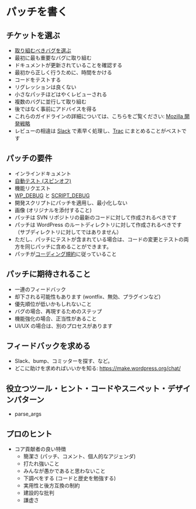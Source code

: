 <!--
# Writing Patches
-->

# パッチを書く

<!--
## Picking a ticket
-->

## チケットを選ぶ

<!--
*   [Pick a bug to work on](https://make.wordpress.org/core/handbook/contribute/fixing-bugs/#finding-bugs-to-fix)
*   Work on the most important bugs first
*   Make sure documentation gets updated
*   Take extra time to do it right the first time
*   Test your code
*   Regressions are bad
*   Smaller patches get reviewed faster
*   Work on multiple bugs in parallel
*   Get advice before, not after
*   More detail for these guidelines here: [Mozilla Development Strategies](https://developer.mozilla.org/en/Mozilla_Development_Strategies)
*   Review disagreements best handled quickly in [Slack](https://make.wordpress.org/chat/) with summary on [Trac](https://core.trac.wordpress.org/)
-->

*   [取り組むべきバグを選ぶ](https://make.wordpress.org/core/handbook/contribute/fixing-bugs/#finding-bugs-to-fix)
*   最初に最も重要なバグに取り組む
*   ドキュメントが更新されていることを確認する
*   最初から正しく行うために、時間をかける
*   コードをテストする
*   リグレッションは良くない
*   小さなパッチほどはやくレビューされる
*   複数のバグに並行して取り組む
*   後ではなく事前にアドバイスを得る
*   これらのガイドラインの詳細については、こちらをご覧ください: [Mozilla 開発戦略](https://developer.mozilla.org/en/Mozilla_Development_Strategies)
*   レビューの相違は [Slack](https://make.wordpress.org/chat/) で素早く処理し、[Trac](https://core.trac.wordpress.org/) にまとめることがベストです

<!--
## Requirements for patches
-->

## パッチの要件

<!--
*   Inline documentation
*   [Automated testing (spin-off)](https://make.wordpress.org/core/handbook/automated-testing/)
*   Feature requests
*   [WP\_DEBUG](https://codex.wordpress.org/Debugging_in_WordPress#WP_DEBUG), [SCRIPT\_DEBUG](https://codex.wordpress.org/Debugging_in_WordPress#SCRIPT_DEBUG)
*   Patch development scripts, and don’t minimize
*   Images (attach originals)
*   Patches should be made against the latest code in the SVN repository
*   Patches should be made against the root WordPress directory (not against a subdirectory)
*   … however, if your patch includes tests, both the code changes and tests can be included in the same patch.
*   Patches should adhere to the [coding standards](https://make.wordpress.org/core/handbook/coding-standards/)
-->

*   インラインドキュメント
*   [自動テスト (スピンオフ)](https://make.wordpress.org/core/handbook/automated-testing/)
*   機能リクエスト
*   [WP\_DEBUG](https://codex.wordpress.org/Debugging_in_WordPress#WP_DEBUG) と [SCRIPT\_DEBUG](https://codex.wordpress.org/Debugging_in_WordPress#SCRIPT_DEBUG)
*   開発スクリプトにパッチを適用し、最小化しない
*   画像 (オリジナルを添付すること)
*   パッチは SVN リポジトリの最新のコードに対して作成されるべきです
*   パッチは WordPress のルートディレクトリに対して作成されるべきです（サブディレクトリに対してではありません）
*   ただし、パッチにテストが含まれている場合は、コードの変更とテストの両方を同じパッチに含めることができます。
*   パッチが[コーディング規約](https://make.wordpress.org/core/handbook/coding-standards/)に従っていること

<!--
## Expectations for patches
-->

## パッチに期待されること

<!--
*   Expect rounds of feedback
*   Expect potential for rejection (wontfix, invalid, plugin, etc.)
*   Understand it may not be a priority
*   Bugs: Expect steps to reproduce
*   Enhancements: Expect request for justification
*   UI/UX: There is a separate process
-->

*   一連のフィードバック
*   却下される可能性もあります (wontfix、無効、プラグインなど)
*   優先順位が低いかもしれないこと
*   バグの場合、再現するためのステップ
*   機能強化の場合、正当性があること
*   UI/UX の場合は、別のプロセスがあります

<!--
## Seeking feedback
-->

## フィードバックを求める

<!--
*   Slack, bump, find committer, etc.
*   Knowing where to ask for help: https://make.wordpress.org/chat/
-->

*   Slack、bump、コミッターを探す、など。
*   どこに助けを求めればいいかを知る: https://make.wordpress.org/chat/

<!--
## Helpful tools/tips/code snippets/design patterns
-->

## 役立つツール・ヒント・コードやスニペット・デザインパターン

*   parse\_args

<!--
## Pro tips
-->

## プロのヒント

<!--
*   Good attributes of a core contributor
    *   Brevity (Patches, Comments, Personal Agendas)
    *   Thick Skin
    *   Don’t assume everyone is stupid
    *   Do your homework (study code and history)
    *   Constraints of pragmatism and back compat
    *   Constructive criticism
    *   Humility
-->

*   コア貢献者の良い特徴
    *   簡潔さ (パッチ、コメント、個人的なアジェンダ)
    *   打たれ強いこと
    *   みんなが愚かであると思わないこと
    *   下調べをする (コードと歴史を勉強する)
    *   実用性と後方互換の制約
    *   建設的な批判
    *   謙虚さ
